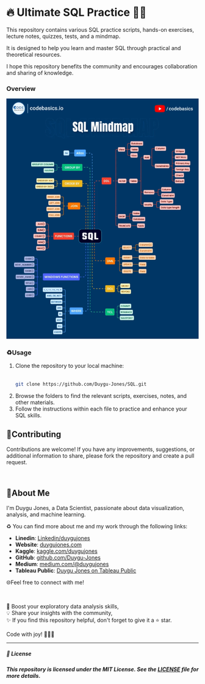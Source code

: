 # 🔥 Ultimate SQL Practice 🚀🎯

This repository contains various SQL practice scripts, hands-on exercises, lecture notes, quizzes, tests, and a mindmap. 

It is designed to help you learn and master SQL through practical and theoretical resources.

I hope this repository benefits the community and encourages collaboration and sharing of knowledge.

### Overview

<p align="center">
  <img src="https://github.com/Duygu-Jones/SQL/blob/main/02-SQL_Quiz-Tests-Notes-Reading/01-SQL_Query_MindMap.gif">
</p>

### ♻️Usage

1. Clone the repository to your local machine:
    ```bash
    
    git clone https://github.com/Duygu-Jones/SQL.git
    
    ```
2. Browse the folders to find the relevant scripts, exercises, notes, and other materials.
3. Follow the instructions within each file to practice and enhance your SQL skills.

## 🤝Contributing

Contributions are welcome! If you have any improvements, suggestions, or additional information to share, please fork the repository and create a pull request.

<br>

## 🌱About Me 

I'm Duygu Jones, a Data Scientist, passionate about data visualization, analysis, and machine learning. 

♻️ You can find more about me and my work through the following links:

- **Linedin**: [Linkedin/duygujones](https://www.linkedin.com/in/duygujones/)
- **Website**: [duygujones.com](https://duygujones.vercel.app/)
- **Kaggle**: [kaggle.com/duygujones](https://www.kaggle.com/duygujones)
- **GitHub**: [github.com/Duygu-Jones](https://github.com/Duygu-Jones)
- **Medium**: [medium.com/@duygujones](https://medium.com/@duygujones)
- **Tableau Public**: [Duygu Jones on Tableau Public](https://public.tableau.com/app/profile/duygu.jones/vizzes)

🌐Feel free to connect with me!

<br>

🎯 Boost your exploratory data analysis skills,<br>
💡 Share your insights with the community,<br>
✨ If you find this repository helpful, don't forget to give it a ⭐ star.<br>

Code with joy! 👩‍💻✨

---



##### 📜 License

##### This repository is licensed under the MIT License. See the [LICENSE](LICENSE) file for more details.
